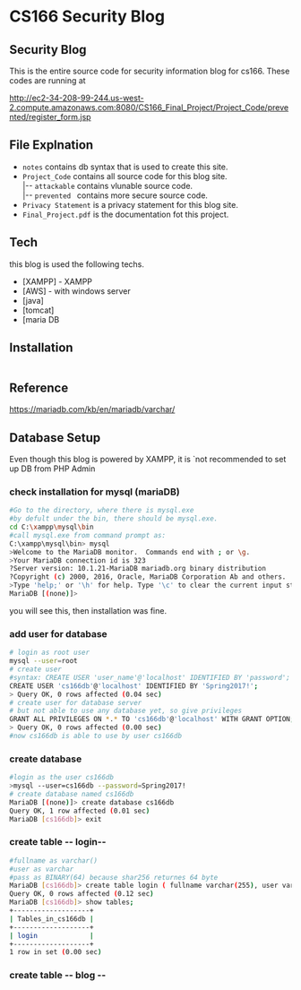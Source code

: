 # CS166 Security Blog 

## Security Blog 
This is the entire source code for security information blog for cs166.
These codes are running at

http://ec2-34-208-99-244.us-west-2.compute.amazonaws.com:8080/CS166_Final_Project/Project_Code/prevented/register_form.jsp 

## File Explnation 
- `notes` contains db syntax that is used to create this site.  
- `Project_Code` contains all source code for this blog site.  
     |-- `attackable` contains vlunable source code.  
     |-- `prevented ` contains more secure source code.
- `Privacy Statement` is a privacy statement for this blog site.
- `Final_Project.pdf` is the documentation fot this project. 
## Tech 
this blog is used the following techs.
* [XAMPP] - XAMPP
* [AWS] - with windows server 
* [java]
* [tomcat]
* [maria DB

## Installation
```sh

```
## Reference 
https://mariadb.com/kb/en/mariadb/varchar/

## Database Setup
Even though this blog is powered by XAMPP, it is `not recommended to set up DB from PHP Admin  
### check installation for mysql (mariaDB)
```sh
#Go to the directory, where there is mysql.exe
#by defult under the bin, there should be mysql.exe.
cd C:\xampp\mysql\bin
#call mysql.exe from command prompt as:
C:\xampp\mysql\bin> mysql
>Welcome to the MariaDB monitor.  Commands end with ; or \g.
>Your MariaDB connection id is 323
?Server version: 10.1.21-MariaDB mariadb.org binary distribution
?Copyright (c) 2000, 2016, Oracle, MariaDB Corporation Ab and others.
>Type 'help;' or '\h' for help. Type '\c' to clear the current input statement.
MariaDB [(none)]>
```
you will see this, then installation was fine. 
### add user for database 
```sh
# login as root user  
mysql --user=root 
# create user 
#syntax: CREATE USER 'user_name'@'localhost' IDENTIFIED BY 'password';
CREATE USER 'cs166db'@'localhost' IDENTIFIED BY 'Spring2017!';
> Query OK, 0 rows affected (0.04 sec)
# create user for database server 
# but not able to use any database yet, so give privileges 
GRANT ALL PRIVILEGES ON *.* TO 'cs166db'@'localhost' WITH GRANT OPTION;
> Query OK, 0 rows affected (0.00 sec)
#now cs166db is able to use by user cs166db
```
### create database 
```sh
#login as the user cs166db
>mysql --user=cs166db --password=Spring2017! 
# create database named cs166db
MariaDB [(none)]> create database cs166db
Query OK, 1 row affected (0.01 sec)
MariaDB [cs166db]> exit
```
### create table -- login-- 
```sh
#fullname as varchar()
#user as varchar 
#pass as BINARY(64) because shar256 returnes 64 byte
MariaDB [cs166db]> create table login ( fullname varchar(255), user varchar(255), pass BINARY(64));
Query OK, 0 rows affected (0.12 sec)
MariaDB [cs166db]> show tables;
+-------------------+
| Tables_in_cs166db |
+-------------------+
| login             |
+-------------------+
1 row in set (0.00 sec)
```
### create table -- blog -- 





